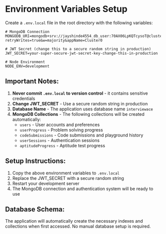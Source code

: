 # Environment Variables Setup

Create a `.env.local` file in the root directory with the following variables:

```env
# MongoDB Connection
MONGODB_URI=mongodb+srv://jayshinde4554_db_user:70AX06LpKQTcysoT@cluster0.ychu9gs.mongodb.net/?retryWrites=true&w=majority&appName=Cluster0

# JWT Secret (change this to a secure random string in production)
JWT_SECRET=your-super-secure-jwt-secret-key-change-this-in-production

# Node Environment
NODE_ENV=development
```

## Important Notes:

1. **Never commit `.env.local` to version control** - it contains sensitive credentials
2. **Change JWT_SECRET** - Use a secure random string in production
3. **Database Name** - The application uses database name `interviewace`
4. **MongoDB Collections** - The following collections will be created automatically:
   - `users` - User accounts and preferences
   - `userProgress` - Problem solving progress
   - `codeSubmissions` - Code submissions and playground history
   - `userSessions` - Authentication sessions
   - `aptitudeProgress` - Aptitude test progress

## Setup Instructions:

1. Copy the above environment variables to `.env.local`
2. Replace the JWT_SECRET with a secure random string
3. Restart your development server
4. The MongoDB connection and authentication system will be ready to use

## Database Schema:

The application will automatically create the necessary indexes and collections when first accessed. No manual database setup is required.
